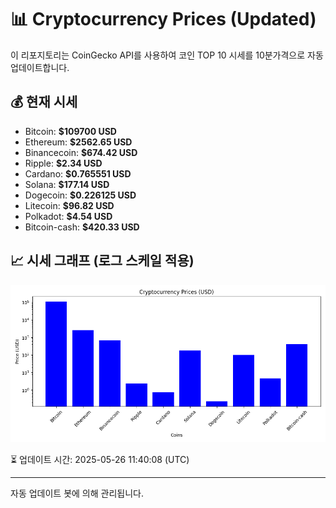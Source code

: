 
# 📊 Cryptocurrency Prices (Updated)

이 리포지토리는 CoinGecko API를 사용하여 코인 TOP 10 시세를 10분가격으로 자동 업데이트합니다.

## 💰 현재 시세
- Bitcoin: **$109700 USD**
- Ethereum: **$2562.65 USD**
- Binancecoin: **$674.42 USD**
- Ripple: **$2.34 USD**
- Cardano: **$0.765551 USD**
- Solana: **$177.14 USD**
- Dogecoin: **$0.226125 USD**
- Litecoin: **$96.82 USD**
- Polkadot: **$4.54 USD**
- Bitcoin-cash: **$420.33 USD**

## 📈 시세 그래프 (로그 스케일 적용)
![Crypto Prices](crypto_prices.png)

⏳ 업데이트 시간: 2025-05-26 11:40:08 (UTC)

---
자동 업데이트 봇에 의해 관리됩니다.

